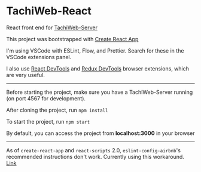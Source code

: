 # TachiWeb-React

React front end for [TachiWeb-Server](https://github.com/TachiWeb/TachiWeb-Server)

This project was bootstrapped with [Create React App](https://github.com/facebookincubator/create-react-app)

I'm using VSCode with ESLint, Flow, and Prettier. Search for these in the VSCode extensions panel.

I also use [React DevTools](https://github.com/facebook/react-devtools) and [Redux DevTools](https://extension.remotedev.io) browser extensions, which are very useful.

---

Before starting the project, make sure you have a TachiWeb-Server running (on port 4567 for development).

After cloning the project, run `npm install`

To start the project, run `npm start`

By default, you can access the project from **localhost:3000** in your browser

---

As of `create-react-app` and `react-scripts` 2.0, `eslint-config-airbnb`'s recommended instructions don't work. Currently using this workaround. [Link](https://github.com/facebook/create-react-app/issues/5247#issuecomment-439360498)
